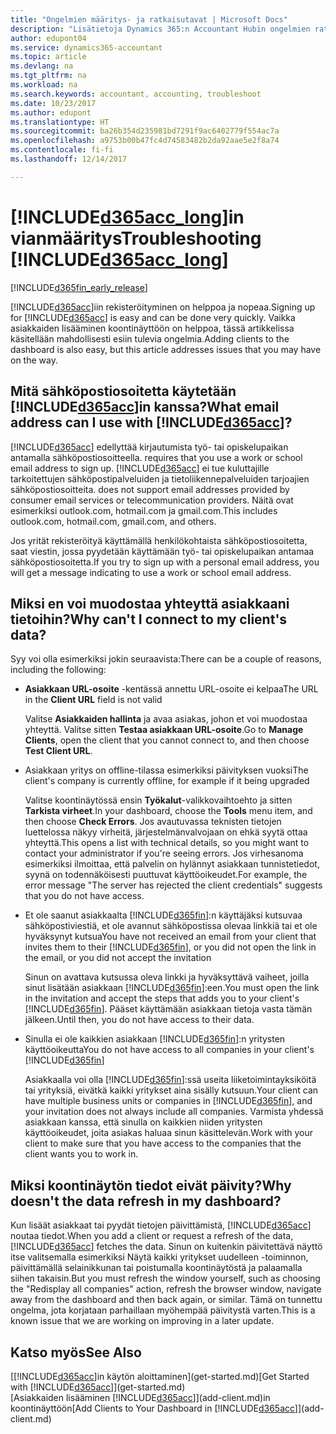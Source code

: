 ```yaml
---
title: "Ongelmien määritys- ja ratkaisutavat | Microsoft Docs"
description: "Lisätietoja Dynamics 365:n Accountant Hubin ongelmien ratkaisemisesta."
author: edupont04
ms.service: dynamics365-accountant
ms.topic: article
ms.devlang: na
ms.tgt_pltfrm: na
ms.workload: na
ms.search.keywords: accountant, accounting, troubleshoot
ms.date: 10/23/2017
ms.author: edupont
ms.translationtype: HT
ms.sourcegitcommit: ba26b354d235981bd7291f9ac6402779f554ac7a
ms.openlocfilehash: a9753b00b47fc4d74583482b2da92aae5e2f8a74
ms.contentlocale: fi-fi
ms.lasthandoff: 12/14/2017

---
```

# <a name="troubleshooting-included365acclongincludesd365acclongmdmd"></a><span data-ttu-id="0c30b-103">[!INCLUDE[d365acc_long](includes/d365acc_long_md.md)]in vianmääritys</span><span class="sxs-lookup"><span data-stu-id="0c30b-103">Troubleshooting [!INCLUDE[d365acc_long](includes/d365acc_long_md.md)]</span></span>
[!INCLUDE[d365fin_early_release](includes/d365fin_early_release.md.md)]

<span data-ttu-id="0c30b-104">[!INCLUDE[d365acc](includes/d365acc_md.md)]iin rekisteröityminen on helppoa ja nopeaa.</span><span class="sxs-lookup"><span data-stu-id="0c30b-104">Signing up for [!INCLUDE[d365acc](includes/d365acc_md.md)] is easy and can be done very quickly.</span></span> <span data-ttu-id="0c30b-105">Vaikka asiakkaiden lisääminen koontinäyttöön on helppoa, tässä artikkelissa käsitellään mahdollisesti esiin tulevia ongelmia.</span><span class="sxs-lookup"><span data-stu-id="0c30b-105">Adding clients to the dashboard is also easy, but this article addresses issues that you may have on the way.</span></span>

## <a name="what-email-address-can-i-use-with-included365accincludesd365accmdmd"></a><span data-ttu-id="0c30b-106">Mitä sähköpostiosoitetta käytetään [!INCLUDE[d365acc](includes/d365acc_md.md)]in kanssa?</span><span class="sxs-lookup"><span data-stu-id="0c30b-106">What email address can I use with [!INCLUDE[d365acc](includes/d365acc_md.md)]?</span></span>
[!INCLUDE[d365acc](includes/d365acc_md.md)]<span data-ttu-id="0c30b-107"> edellyttää kirjautumista työ- tai opiskelupaikan antamalla sähköpostiosoitteella.</span><span class="sxs-lookup"><span data-stu-id="0c30b-107"> requires that you use a work or school email address to sign up.</span></span> [!INCLUDE[d365acc](includes/d365acc_md.md)]<span data-ttu-id="0c30b-108"> ei tue kuluttajille tarkoitettujen sähköpostipalveluiden ja tietoliikennepalveluiden tarjoajien sähköpostiosoitteita.</span><span class="sxs-lookup"><span data-stu-id="0c30b-108"> does not support email addresses provided by consumer email services or telecommunication providers.</span></span> <span data-ttu-id="0c30b-109">Näitä ovat esimerkiksi outlook.com, hotmail.com ja gmail.com.</span><span class="sxs-lookup"><span data-stu-id="0c30b-109">This includes outlook.com, hotmail.com, gmail.com, and others.</span></span>  

<span data-ttu-id="0c30b-110">Jos yrität rekisteröityä käyttämällä henkilökohtaista sähköpostiosoitetta, saat viestin, jossa pyydetään käyttämään työ- tai opiskelupaikan antamaa sähköpostiosoitetta.</span><span class="sxs-lookup"><span data-stu-id="0c30b-110">If you try to sign up with a personal email address, you will get a message indicating to use a work or school email address.</span></span>  

## <a name="why-cant-i-connect-to-my-clients-data"></a><span data-ttu-id="0c30b-111">Miksi en voi muodostaa yhteyttä asiakkaani tietoihin?</span><span class="sxs-lookup"><span data-stu-id="0c30b-111">Why can't I connect to my client's data?</span></span>
<span data-ttu-id="0c30b-112">Syy voi olla esimerkiksi jokin seuraavista:</span><span class="sxs-lookup"><span data-stu-id="0c30b-112">There can be a couple of reasons, including the following:</span></span>

- <span data-ttu-id="0c30b-113">**Asiakkaan URL-osoite** -kentässä annettu URL-osoite ei kelpaa</span><span class="sxs-lookup"><span data-stu-id="0c30b-113">The URL in the **Client URL** field is not valid</span></span>  

  <span data-ttu-id="0c30b-114">Valitse **Asiakkaiden hallinta** ja avaa asiakas, johon et voi muodostaa yhteyttä. Valitse sitten **Testaa asiakkaan URL-osoite**.</span><span class="sxs-lookup"><span data-stu-id="0c30b-114">Go to **Manage Clients**, open the client that you cannot connect to, and then choose **Test Client URL**.</span></span>  
- <span data-ttu-id="0c30b-115">Asiakkaan yritys on offline-tilassa esimerkiksi päivityksen vuoksi</span><span class="sxs-lookup"><span data-stu-id="0c30b-115">The client's company is currently offline, for example if it being upgraded</span></span>

  <span data-ttu-id="0c30b-116">Valitse koontinäytössä ensin **Työkalut**-valikkovaihtoehto ja sitten **Tarkista virheet**.</span><span class="sxs-lookup"><span data-stu-id="0c30b-116">In your dashboard, choose the **Tools** menu item, and then choose **Check Errors**.</span></span> <span data-ttu-id="0c30b-117">Jos avautuvassa teknisten tietojen luettelossa näkyy virheitä, järjestelmänvalvojaan on ehkä syytä ottaa yhteyttä.</span><span class="sxs-lookup"><span data-stu-id="0c30b-117">This opens a list with technical details, so you might want to contact your administrator if you're seeing errors.</span></span> <span data-ttu-id="0c30b-118">Jos virhesanoma esimerkiksi ilmoittaa, että palvelin on hylännyt asiakkaan tunnistetiedot, syynä on todennäköisesti puuttuvat käyttöoikeudet.</span><span class="sxs-lookup"><span data-stu-id="0c30b-118">For example, the error message "The server has rejected the client credentials" suggests that you do not have access.</span></span>  
- <span data-ttu-id="0c30b-119">Et ole saanut asiakkaalta [!INCLUDE[d365fin](includes/d365fin_md.md)]:n käyttäjäksi kutsuvaa sähköpostiviestiä, et ole avannut sähköpostissa olevaa linkkiä tai et ole hyväksynyt kutsua</span><span class="sxs-lookup"><span data-stu-id="0c30b-119">You have not received an email from your client that invites them to their [!INCLUDE[d365fin](includes/d365fin_md.md)], or you did not open the link in the email, or you did not accept the invitation</span></span>

  <span data-ttu-id="0c30b-120">Sinun on avattava kutsussa oleva linkki ja hyväksyttävä vaiheet, joilla sinut lisätään asiakkaan [!INCLUDE[d365fin](includes/d365fin_md.md)]:een.</span><span class="sxs-lookup"><span data-stu-id="0c30b-120">You must open the link in the invitation and accept the steps that adds you to your client's [!INCLUDE[d365fin](includes/d365fin_md.md)].</span></span> <span data-ttu-id="0c30b-121">Pääset käyttämään asiakkaan tietoja vasta tämän jälkeen.</span><span class="sxs-lookup"><span data-stu-id="0c30b-121">Until then, you do not have access to their data.</span></span>  
- <span data-ttu-id="0c30b-122">Sinulla ei ole kaikkien asiakkaan [!INCLUDE[d365fin](includes/d365fin_md.md)]:n yritysten käyttöoikeutta</span><span class="sxs-lookup"><span data-stu-id="0c30b-122">You do not have access to all companies in your client's [!INCLUDE[d365fin](includes/d365fin_md.md)]</span></span>

  <span data-ttu-id="0c30b-123">Asiakkaalla voi olla [!INCLUDE[d365fin](includes/d365fin_md.md)]:ssä useita liiketoimintayksiköitä tai yrityksiä, eivätkä kaikki yritykset aina sisälly kutsuun.</span><span class="sxs-lookup"><span data-stu-id="0c30b-123">Your client can have multiple business units or companies in [!INCLUDE[d365fin](includes/d365fin_md.md)], and your invitation does not always include all companies.</span></span> <span data-ttu-id="0c30b-124">Varmista yhdessä asiakkaan kanssa, että sinulla on kaikkien niiden yritysten käyttöoikeudet, joita asiakas haluaa sinun käsittelevän.</span><span class="sxs-lookup"><span data-stu-id="0c30b-124">Work with your client to make sure that you have access to the companies that the client wants you to work in.</span></span>  

## <a name="why-doesnt-the-data-refresh-in-my-dashboard"></a><span data-ttu-id="0c30b-125">Miksi koontinäytön tiedot eivät päivity?</span><span class="sxs-lookup"><span data-stu-id="0c30b-125">Why doesn't the data refresh in my dashboard?</span></span>
<span data-ttu-id="0c30b-126">Kun lisäät asiakkaat tai pyydät tietojen päivittämistä, [!INCLUDE[d365acc](includes/d365acc_md.md)] noutaa tiedot.</span><span class="sxs-lookup"><span data-stu-id="0c30b-126">When you add a client or request a refresh of the data, [!INCLUDE[d365acc](includes/d365acc_md.md)] fetches the data.</span></span> <span data-ttu-id="0c30b-127">Sinun on kuitenkin päivitettävä näyttö itse valitsemalla esimerkiksi Näytä kaikki yritykset uudelleen -toiminnon, päivittämällä selainikkunan tai poistumalla koontinäytöstä ja palaamalla siihen takaisin.</span><span class="sxs-lookup"><span data-stu-id="0c30b-127">But you must refresh the window yourself, such as choosing the "Redisplay all companies" action, refresh the browser window, navigate away from the dashboard and then back again, or similar.</span></span> <span data-ttu-id="0c30b-128">Tämä on tunnettu ongelma, jota korjataan parhaillaan myöhempää päivitystä varten.</span><span class="sxs-lookup"><span data-stu-id="0c30b-128">This is a known issue that we are working on improving in a later update.</span></span>  

## <a name="see-also"></a><span data-ttu-id="0c30b-129">Katso myös</span><span class="sxs-lookup"><span data-stu-id="0c30b-129">See Also</span></span>
<span data-ttu-id="0c30b-130">[[!INCLUDE[d365acc](includes/d365acc_md.md)]in käytön aloittaminen](get-started.md)</span><span class="sxs-lookup"><span data-stu-id="0c30b-130">[Get Started with [!INCLUDE[d365acc](includes/d365acc_md.md)]](get-started.md)</span></span>  
<span data-ttu-id="0c30b-131">[Asiakkaiden lisääminen [!INCLUDE[d365acc](includes/d365acc_md.md)]](add-client.md)in koontinäyttöön</span><span class="sxs-lookup"><span data-stu-id="0c30b-131">[Add Clients to Your Dashboard in [!INCLUDE[d365acc](includes/d365acc_md.md)]](add-client.md)</span></span>  

